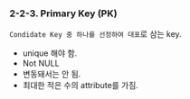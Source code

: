 ### 2-2-3. Primary Key (PK)

`Condidate Key 중 하나를 선정하여 대표`로 삼는 key.

- unique 해야 함.
- Not NULL
- 변동돼서는 안 됨.
- 최대한 적은 수의 attribute를 가짐.